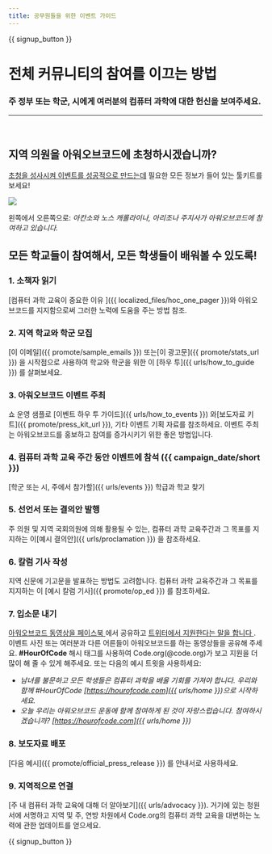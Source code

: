 ```yaml
---
title: 공무원들을 위한 이벤트 가이드
---
```


{{ signup_button }}

# 전체 커뮤니티의 참여를 이끄는 방법

### 주 정부 또는 학군, 시에게 여러분의 컴퓨터 과학에 대한 헌신을 보여주세요.

* * *

</br>

## 지역 의원을 아워오브코드에 초청하시겠습니까?

[초청을 성사시켜 이벤트를 성공적으로 만드는데](/files/elected-official.pdf) 필요한 모든 정보가 들어 있는 툴키트를 보세요!

![](/images/fit-800/hoc_govs.png)

왼쪽에서 오른쪽으로: *아칸소와 노스 캐롤라이나, 아리조나 주지사가 아워오브코드에 참여하고 있습니다.*

## 모든 학교들이 참여해서, 모든 학생들이 배워볼 수 있도록!

### 1. 소책자 읽기

[컴퓨터 과학 교육이 중요한 이유 ]({{ localized_files/hoc_one_pager }})와 아워오브코드를 지지함으로써 그러한 노력에 도움을 주는 방법 참조.

### 2. 지역 학교와 학군 모집

[이 이메일]({{ promote/sample_emails }}) 또는[이 광고문]({{ promote/stats_url }}) 을 시작점으로 사용하여 학교와 학군을 위한 이 [하우 투]({{ urls/how_to_guide }}) 를 살펴보세요.

### 3. 아워오브코드 이벤트 주최

쇼 운영 샘플로 [이벤트 하우 투 가이드]({{ urls/how_to_events }}) 와[보도자료 키트]({{ promote/press_kit_url }}), 기타 이벤트 기획 자료를 참조하세요. 이벤트 주최는 아워오브코드를 홍보하고 참여를 증가시키기 위한 좋은 방법입니다.

### 4. 컴퓨터 과학 교육 주간 동안 이벤트에 참석 ({{ campaign_date/short }})

[학군 또는 시, 주에서 참가할]({{ urls/events }}) 학급과 학교 찾기

### 5. 선언서 또는 결의안 발행

주 의원 및 지역 국회의원에 의해 활용될 수 있는, 컴퓨터 과학 교육주간과 그 목표를 지지하는 이[예시 결의안]({{ urls/proclamation }}) 을 참조하세요.

### 6. 칼럼 기사 작성

지역 신문에 기고문을 발표하는 방법도 고려합니다. 컴퓨터 과학 교육주간과 그 목표를 지지하는 이 [예시 칼럼 기사]({{ promote/op_ed }}) 를 참조하세요.

### 7. 입소문 내기

[아워오브코드 동영상을 페이스북 ](https://www.facebook.com/sharer/sharer.php?u=http%3A%2F%2Fhourofcode.com%2Fus) 에서 공유하고 [트위터에서 지원한다는 말을 합니다 ](https://twitter.com/intent/tweet?url=http%3A%2F%2Fhourofcode.com&text=I%27m%20participating%20in%20this%20year%27s%20%23HourOfCode%2C%20are%20you%3F%20%40codeorg&original_referer=https%3A%2F%2Fwww.google.com%2Furl%3Fq%3Dhttps%253A%252F%252Ftwitter.com%252Fshare%253Fhashtags%253D%2526amp%253Brelated%253Dcodeorg%2526amp%253Btext%253DI%252527m%252Bparticipating%252Bin%252Bthis%252Byear%252527s%252B%252523HourOfCode%25252C%252Bare%252Byou%25253F%252B%252540codeorg%2526amp%253Burl%253Dhttp%25253A%25252F%25252Fhourofcode.com%26sa%3DD%26sntz%3D1%26usg%3DAFQjCNE1GLTUbKZfMlEh9Aj5w0iswz6PYQ&related=codeorg&hashtags=). 이벤트 사진 또는 여러분과 다른 어른들이 아워오브코드를 하는 동영상들을 공유해 주세요. **#HourOfCode** 해시 태그를 사용하여 Code.org(@code.org)가 보고 지원을 더 많이 해 줄 수 있게 해주세요. 또는 다음의 예시 트윗을 사용하세요:

- *남녀를 불문하고 모든 학생들은 컴퓨터 과학을 배울 기회를 가져야 합니다. 우리와 함께 #HourOfCode [https://hourofcode.com]({{ urls/home }})으로 시작하세요.*
- *오늘 우리는 아워오브코드 운동에 함께 참여하게 된 것이 자랑스럽습니다. 참여하시겠습니까? [https://hourofcode.com]({{ urls/home }})*

### 8. 보도자료 배포 

[다음 예시]({{ promote/official_press_release }}) 를 안내서로 사용하세요.

### 9. 지역적으로 연결

[주 내 컴퓨터 과학 교육에 대해 더 알아보기]({{ urls/advocacy }}). 거기에 있는 청원서에 서명하고 지역 및 주, 연방 차원에서 Code.org의 컴퓨터 과학 교육을 대변하는 노력에 관한 업데이트를 얻으세요. 

{{ signup_button }}